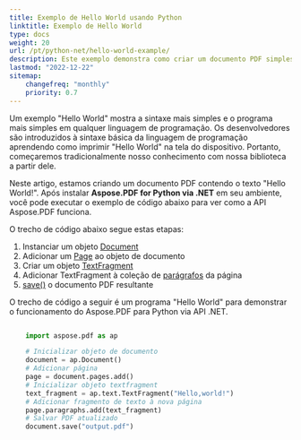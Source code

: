 ```yaml
---
title: Exemplo de Hello World usando Python
linktitle: Exemplo de Hello World
type: docs
weight: 20
url: /pt/python-net/hello-world-example/
description: Este exemplo demonstra como criar um documento PDF simples com o texto Hello World usando Aspose.PDF para Python via .NET.
lastmod: "2022-12-22"
sitemap:
    changefreq: "monthly"
    priority: 0.7
---
```


Um exemplo "Hello World" mostra a sintaxe mais simples e o programa mais simples em qualquer linguagem de programação. Os desenvolvedores são introduzidos à sintaxe básica da linguagem de programação aprendendo como imprimir "Hello World" na tela do dispositivo. Portanto, começaremos tradicionalmente nosso conhecimento com nossa biblioteca a partir dele.

Neste artigo, estamos criando um documento PDF contendo o texto "Hello World!". Após instalar **Aspose.PDF for Python via .NET** em seu ambiente, você pode executar o exemplo de código abaixo para ver como a API Aspose.PDF funciona.

O trecho de código abaixo segue estas etapas:

1. Instanciar um objeto [Document](https://reference.aspose.com/pdf/python-net/aspose.pdf/document/)
1. Adicionar um [Page](https://reference.aspose.com/pdf/python-net/aspose.pdf/page/) ao objeto de documento
1. Criar um objeto [TextFragment](https://reference.aspose.com/pdf/python-net/aspose.pdf.text/textfragment/)
1. Adicionar TextFragment à coleção de [parágrafos](https://reference.aspose.com/pdf/python-net/aspose.pdf/page/#properties) da página
1. [save()](https://reference.aspose.com/pdf/python-net/aspose.pdf/document/#methods) o documento PDF resultante

O trecho de código a seguir é um programa "Hello World" para demonstrar o funcionamento do Aspose.PDF para Python via API .NET.

```python

    import aspose.pdf as ap

    # Inicializar objeto de documento
    document = ap.Document()
    # Adicionar página
    page = document.pages.add()
    # Inicializar objeto textfragment
    text_fragment = ap.text.TextFragment("Hello,world!")
    # Adicionar fragmento de texto à nova página
    page.paragraphs.add(text_fragment)
    # Salvar PDF atualizado
    document.save("output.pdf")
```